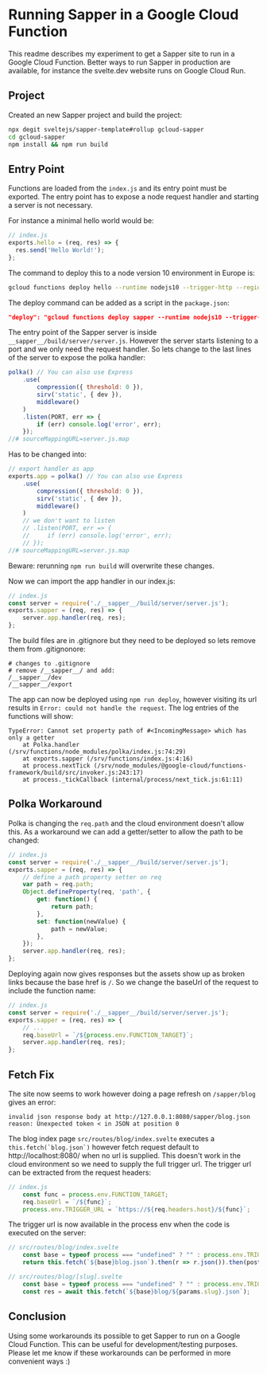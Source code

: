 # Running Sapper in a Google Cloud Function

This readme describes my experiment to get a Sapper site to run in a Google Cloud Function. Better ways to run Sapper in production are available, for instance the svelte.dev website runs on Google Cloud Run.

## Project

Created an new Sapper project and build the project:

```bash
npx degit sveltejs/sapper-template#rollup gcloud-sapper
cd gcloud-sapper
npm install && npm run build
```

## Entry Point

Functions are loaded from the `index.js` and its entry point must be exported. The entry point has to expose a node request handler and starting a server is not necessary.

For instance a minimal hello world would be:

```js
// index.js
exports.hello = (req, res) => {
  res.send('Hello World!');
};
```

The command to deploy this to a node version 10 environment in Europe is:

```bash
gcloud functions deploy hello --runtime nodejs10 --trigger-http --region=europe-west1
```

The deploy command can be added as a script in the `package.json`:

```json
"deploy": "gcloud functions deploy sapper --runtime nodejs10 --trigger-http --region=europe-west1"
```

The entry point of the Sapper server is inside `__sapper__/build/server/server.js`.
However the server starts listening to a port and we only need the request handler.
So lets change to the last lines of the server to expose the polka handler:

```js
polka() // You can also use Express
    .use(
        compression({ threshold: 0 }),
        sirv('static', { dev }),
        middleware()
    )
    .listen(PORT, err => {
        if (err) console.log('error', err);
    });
//# sourceMappingURL=server.js.map
```

Has to be changed into:

```js
// export handler as app
exports.app = polka() // You can also use Express
    .use(
        compression({ threshold: 0 }),
        sirv('static', { dev }),
        middleware()
    )
    // we don't want to listen
    // .listen(PORT, err => {
    //     if (err) console.log('error', err);
    // });
//# sourceMappingURL=server.js.map
```

Beware: rerunning `npm run build` will overwrite these changes.

Now we can import the app handler in our index.js:

```js
// index.js
const server = require('./__sapper__/build/server/server.js');
exports.sapper = (req, res) => {
    server.app.handler(req, res);
};
```

The build files are in .gitignore but they need to be deployed so lets remove them from .gitignonore:

```
# changes to .gitignore
# remove /__sapper__/ and add:
/__sapper__/dev
/__sapper__/export
```

The app can now be deployed using `npm run deploy`, however visiting its url results in `Error: could not handle the request`. The log entries of the functions will show:

```
TypeError: Cannot set property path of #<IncomingMessage> which has only a getter
    at Polka.handler (/srv/functions/node_modules/polka/index.js:74:29)
    at exports.sapper (/srv/functions/index.js:4:16)
    at process.nextTick (/srv/node_modules/@google-cloud/functions-framework/build/src/invoker.js:243:17)
    at process._tickCallback (internal/process/next_tick.js:61:11)
```

## Polka Workaround

Polka is changing the `req.path` and the cloud environment doesn't allow this. As a workaround we can add a getter/setter to allow the path to be changed:

```js
// index.js
const server = require('./__sapper__/build/server/server.js');
exports.sapper = (req, res) => {
    // define a path property setter on req
    var path = req.path;
    Object.defineProperty(req, 'path', {
        get: function() {
            return path;
        },
        set: function(newValue) {
            path = newValue;
        },
    });
    server.app.handler(req, res);
};
```

Deploying again now gives responses but the assets show up as broken links because the base href is `/`. So we change the baseUrl of the request to include the function name:

```js
// index.js
const server = require('./__sapper__/build/server/server.js');
exports.sapper = (req, res) => {
    // ...
    req.baseUrl = `/${process.env.FUNCTION_TARGET}`;
    server.app.handler(req, res);
};
```

## Fetch Fix

The site now seems to work however doing a page refresh on `/sapper/blog` gives an error:

```
invalid json response body at http://127.0.0.1:8080/sapper/blog.json
reason: Unexpected token < in JSON at position 0
```

The blog index page `src/routes/blog/index.svelte` executes a ``this.fetch(`blog.json`)`` however fetch request default to http://localhost:8080/ when no url is supplied. This doesn't work in the cloud environment so we need to supply the
full trigger url. The trigger url can be extracted from the request headers:

```js
// index.js
    const func = process.env.FUNCTION_TARGET;
    req.baseUrl = `/${func}`;
    process.env.TRIGGER_URL = `https://${req.headers.host}/${func}`;
```

The trigger url is now available in the process env when the code is executed on the server:

```js
// src/routes/blog/index.svelte
    const base = typeof process === "undefined" ? "" : process.env.TRIGGER_URL;
    return this.fetch(`${base}blog.json`).then(r => r.json()).then(posts => {

// src/routes/blog/[slug].svelte
    const base = typeof process === "undefined" ? "" : process.env.TRIGGER_URL;
    const res = await this.fetch(`${base}blog/${params.slug}.json`);
```

## Conclusion

Using some workarounds its possible to get Sapper to run on a Google Cloud Function. This can be useful for development/testing purposes. Please let me know if these workarounds can be performed in more convenient ways :)
